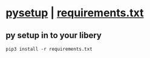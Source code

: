 # [pysetup](pysetup.py) | [requirements.txt](requirements.txt)
## py setup in to your libery 
``````
pip3 install -r requirements.txt
``````